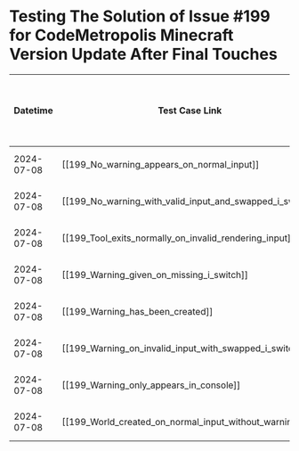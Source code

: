 # Testing The Solution of Issue #199 for CodeMetropolis Minecraft Version Update After Final Touches


| Datetime   | Test Case Link                                           | Tester            | Passed/Failed | Links to issues (if a bug is found) | Consequences (if the test case needs to be fixed) |
| ---------- | -------------------------------------------------------- | ----------------- | ------------- | ----------------------------------- | ------------------------------------------------- |
| 2024-07-08 | [[199_No_warning_appears_on_normal_input]]               | Tóth Bojnik Tibor | Failed        |                                     |                                                   |
| 2024-07-08 | [[199_No_warning_with_valid_input_and_swapped_i_switch]] | Tóth Bojnik Tibor | Failed        |                                     |                                                   |
| 2024-07-08 | [[199_Tool_exits_normally_on_invalid_rendering_input]]   | Tóth Bojnik Tibor | Failed        |                                     |                                                   |
| 2024-07-08 | [[199_Warning_given_on_missing_i_switch]]                | Tóth Bojnik Tibor | Failed        |                                     |                                                   |
| 2024-07-08 | [[199_Warning_has_been_created]]                         | Tóth Bojnik Tibor | Failed        |                                     |                                                   |
| 2024-07-08 | [[199_Warning_on_invalid_input_with_swapped_i_switch]]   | Tóth Bojnik Tibor | Failed        |                                     |                                                   |
| 2024-07-08 | [[199_Warning_only_appears_in_console]]                  | Tóth Bojnik Tibor | Failed        |                                     |                                                   |
| 2024-07-08 | [[199_World_created_on_normal_input_without_warning]]    | Tóth Bojnik Tibor | Failed        |                                     |                                                   |
